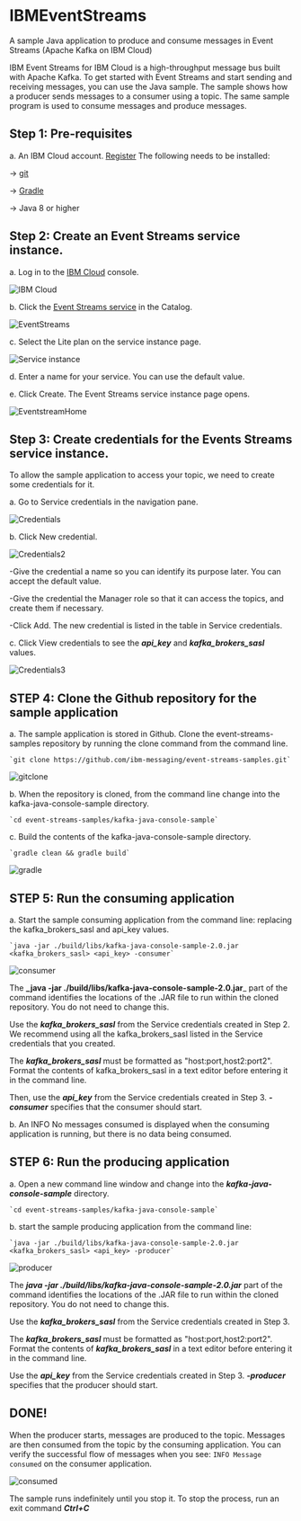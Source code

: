 # IBMEventStreams
A sample Java application to produce and consume messages in Event Streams (Apache Kafka on IBM Cloud)

IBM Event Streams for IBM Cloud is a high-throughput message bus built with Apache Kafka. To get started with Event Streams and start sending and receiving messages, you can use the Java sample. The sample shows how a producer sends messages to a consumer using a topic. The same sample program is used to consume messages and produce messages.

## Step 1: Pre-requisites
a. An IBM Cloud account. [Register](https://cloud.ibm.com/registration)
The following needs to be installed:

-> [git](https://git-scm.com/)

-> [Gradle](https://gradle.org/)

-> Java 8 or higher

## Step 2: Create an Event Streams service instance.

a. Log in to the [IBM Cloud](https://cloud.ibm.com/) console.

![IBM Cloud](images/1_cloudhome.png)

b. Click the [Event Streams service](https://cloud.ibm.com/catalog/services/event-streams) in the Catalog.

![EventStreams](images/2_catalog.png)

c. Select the Lite plan on the service instance page.

![Service instance](images/3_createInstance.png)

d. Enter a name for your service. You can use the default value.

e. Click Create. The Event Streams service instance page opens.

![EventstreamHome](images/5_eventstreamhome.png)


## Step 3: Create credentials for the Events Streams service instance.

To allow the sample application to access your topic, we need to create some credentials for it.

a. Go to Service credentials in the navigation pane.

![Credentials](images/6_servicecredentials1.png)

b. Click New credential.

![Credentials2](images/7_servicecredentials2.png)

 -Give the credential a name so you can identify its purpose later. You can accept the default value.

 -Give the credential the Manager role so that it can access the topics, and create them if necessary.

 -Click Add. The new credential is listed in the table in Service credentials.


c. Click View credentials to see the **_api_key_** and **_kafka_brokers_sasl_** values.

![Credentials3](images/8_servicecredentials3.png)

## STEP 4: Clone the Github repository for the sample application

a. The sample application is stored in Github. Clone the event-streams-samples repository by running the clone command from the command line.

    `git clone https://github.com/ibm-messaging/event-streams-samples.git`
 
![gitclone](images/gitclone.png) 

b. When the repository is cloned, from the command line change into the kafka-java-console-sample directory.

    `cd event-streams-samples/kafka-java-console-sample`

c. Build the contents of the kafka-java-console-sample directory.

    `gradle clean && gradle build`

![gradle](images/gradlecleanbuild.png)

## STEP 5: Run the consuming application

a. Start the sample consuming application from the command line: replacing the kafka_brokers_sasl and api_key values.

    `java -jar ./build/libs/kafka-java-console-sample-2.0.jar <kafka_brokers_sasl> <api_key> -consumer`
    
 ![consumer](images/consumerrun.png)   

The **_java -jar ./build/libs/kafka-java-console-sample-2.0.jar**_ part of the command identifies the locations of the .JAR file to run within the cloned repository. You do not need to change this.

Use the **_kafka_brokers_sasl_** from the Service credentials created in Step 2. We recommend using all the kafka_brokers_sasl listed in the Service credentials that you created.

The **_kafka_brokers_sasl_** must be formatted as "host:port,host2:port2".
Format the contents of kafka_brokers_sasl in a text editor before entering it in the command line.

Then, use the **_api_key_** from the Service credentials created in Step 3. **_-consumer_** specifies that the consumer should start.

b. An INFO No messages consumed is displayed when the consuming application is running, but there is no data being consumed.

## STEP 6: Run the producing application

a. Open a new command line window and change into the **_kafka-java-console-sample_** directory.

    `cd event-streams-samples/kafka-java-console-sample`
 
b. start the sample producing application from the command line: 

    `java -jar ./build/libs/kafka-java-console-sample-2.0.jar <kafka_brokers_sasl> <api_key> -producer`
 
  ![producer](images/producerrun.png)  
 
The **_java -jar ./build/libs/kafka-java-console-sample-2.0.jar_** part of the command identifies the locations of the .JAR file to run within the cloned repository. You do not need to change this.

Use the **_kafka_brokers_sasl_** from the Service credentials created in Step 3. 

The **_kafka_brokers_sasl_** must be formatted as "host:port,host2:port2".
Format the contents of **_kafka_brokers_sasl_** in a text editor before entering it in the command line.

Use the **_api_key_** from the Service credentials created in Step 3. **_-producer_** specifies that the producer should start.


## DONE!
When the producer starts, messages are produced to the topic. Messages are then consumed from the topic by the consuming application. You can verify the successful flow of messages when you see:
 `INFO Message consumed` on the consumer application. 

 ![consumed](images/consumed.png)  
 
The sample runs indefinitely until you stop it. To stop the process, run an exit command **_Ctrl+C_**


